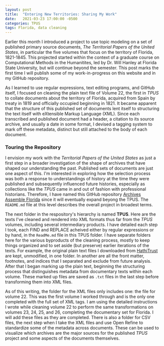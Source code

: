 ```yaml
---
layout: post
title:  "Entering New Territories: Sharing My Work"
date:   2021-03-23 17:00:00 -0500
categories: TPUS
tags: Florida, data cleaning
---
```


Earlier this month I introduced a project to use topic modeling on a set of published primary source documents, *The Territorial Papers of the United States*, in particular the five volumes that focus on the territory of Florida, 1821-1845. This projected started within the context of a graduate course on Computational Methods in the Humanitites, led by Dr. Will Hanley at Florida State University, but will continue beyond the semester. This post marks the first time I will publish some of my work-in-progress on this website and in my GitHub repository. 

As I learned to use regular expressions, text editing programs, and GitHub itself, I focused on cleaning the plain text file of Volume 22, the first in *TPUS* to collate documents about the territory of Florida, acquired from Spain by treaty in 1819 and officially occupied beginning in 1821. It became apparent that the structure of this published set of documents lent itself to structuring the text itself with eXtensible Markup Language (XML). Since each transcribed and published document had a header, a citation to its source archive, and usually a date in some format, I devised a tagging system to mark off these metadata, distinct but still attached to the body of each document.

### Touring the Repository 
I envision my work with the *Territorial Papers of the United States* as just a first step in a broader investigation of the shape of archives that have shaped our understanding the past. Published sets of documents are just one aspect of this. I'm interested in exploring how the selection process was both a response to understandings of history at the time they were published and subsequently influenced future histories, especially as collections like the *TPUS* came in and out of fashion with professional historians. Therefore, I have named this GitHub repository [Archives Assemble Florida](https://github.com/adambeauchamp/archives-assemble-florida) since it will eventually expand beyong the TPUS. The ``README.md`` file at this level describes the overall project in broadest terms. 

The next folder in the respository's hierarchy is named **TPUS**. Here are the texts I've cleaned and rendered into XML formats thus far from the *TPUS* volumes, including several intermediary products. I have detailed each step I took, each FIND and REPLACE acheived either by regular expressions or by hand, in the ``ReadMe.md`` file in this TPUS folder. I have separate folders here for the various byproducts of the cleaning process, mostly to keep things organized and to set aside (but preserve) earlier iterations of the texts. For example, the original plain text files I downloaded from [HathiTrust](https://www.hathitrust.org) are kept, unmodified, in one folder. In another are all the front matter, footnotes, and indices that I separated and exclude from future analysis. After that I began marking up the plain text, beginning the structuring process that distinguishes metadata from documentary texts within each volume. These marked up files are saved as ``.txt`` files in the last step before transforming them into XML files.

As of this writing, the folder for the XML files only includes one: the file for volume 22. This was the first volume I worked through and is the only one completed with the full set of XML tags. I am using the detailed instructions I wrote while cleaning volume 22 to perform the same transformations on volumes 23, 24, 25, and 26, completing the documentary set for Florida. I will add these files as they are completed. There is also a folder for CSV files, the next step when I take the XML files and use Open Refine to standardize some of the metadata across documents. These can be used to visualize which archives are the major sources for the published *TPUS* project and some aspects of the documents themselves.